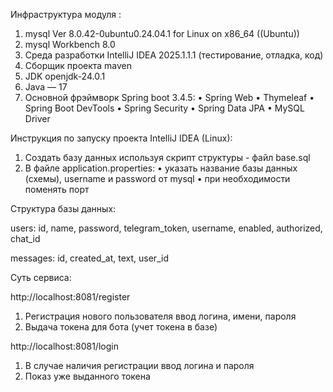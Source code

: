 Инфраструктура модуля :
1. mysql  Ver 8.0.42-0ubuntu0.24.04.1 for Linux on x86_64 ((Ubuntu))
2. mysql Workbench 8.0
3. Среда разработки IntelliJ IDEA 2025.1.1.1 (тестирование, отладка, код)
4. Сборщик проекта maven
5. JDK openjdk-24.0.1
6. Java — 17
7. Основной фрэймворк Spring boot 3.4.5:
    • Spring Web
    • Thymeleaf
    • Spring Boot DevTools
    • Spring Security
    • Spring Data JPA
    • MySQL Driver


Инструкция по запуску проекта IntelliJ IDEA (Linux):
1. Создать базу данных используя скрипт структуры - файл base.sql 
2. В файле application.properties:
    • указать название базы данных (схемы), username и password от mysql
    • при необходимости поменять порт
   
   
Структура базы данных:

users:
id, name, password, telegram_token, username, enabled, authorized, chat_id

messages:
id, created_at, text, user_id


Суть сервиса:

http://localhost:8081/register
1. Регистрация нового пользователя ввод логина, имени, пароля
2. Выдача токена для бота (учет токена в базе)

http://localhost:8081/login
1. В случае наличия регистрации ввод логина и пароля
2. Показ уже выданного токена

